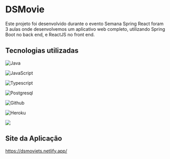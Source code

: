 # DSMovie

Este projeto foi desenvolvido durante o evento Semana Spring React foram 3 aulas onde desenvolvemos um aplicativo web completo, utilizando Spring Boot no back end, e ReactJS no front end.

## Tecnologias utilizadas

![Java](<img src="https://cdn.jsdelivr.net/gh/devicons/devicon/icons/java/java-original.svg" />)

![JavaScript](<img src="https://cdn.jsdelivr.net/gh/devicons/devicon/icons/javascript/javascript-original.svg" />)

![Typescript](<img src="https://cdn.jsdelivr.net/gh/devicons/devicon/icons/typescript/typescript-original.svg" />)

![Postgresql](<img src="https://cdn.jsdelivr.net/gh/devicons/devicon/icons/postgresql/postgresql-original.svg" />)

![Github](<img src="https://cdn.jsdelivr.net/gh/devicons/devicon/icons/github/github-original.svg" />)

![Heroku](<img src="https://cdn.jsdelivr.net/gh/devicons/devicon/icons/heroku/heroku-original.svg" />)

![](<img src="https://www.vectorlogo.zone/logos/getpostman/getpostman-icon.svg/>)

## Site da Aplicação

 https://dsmoviets.netlify.app/